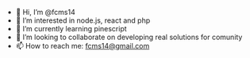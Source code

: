 - 👋 Hi, I’m @fcms14
- 👀 I’m interested in node.js, react and php
- 🌱 I’m currently learning pinescript
- 💞️ I’m looking to collaborate on developing real solutions for comunity
- 📫 How to reach me: fcms14@gmail.com

<!---
fcms14/fcms14 is a ✨ special ✨ repository because its `README.md` (this file) appears on your GitHub profile.
You can click the Preview link to take a look at your changes.
--->
